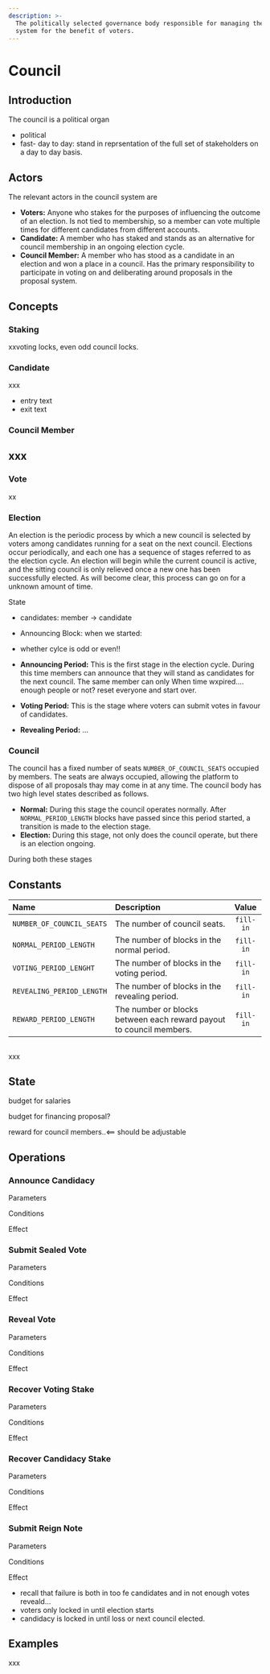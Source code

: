 ```yaml
---
description: >-
  The politically selected governance body responsible for managing the proposal
  system for the benefit of voters.
---
```


# Council

## Introduction

The council is a political organ 

* political
* fast- day to day: stand in reprsentation of the full set of stakeholders on a day to day basis.

## Actors

The relevant actors in the council system are

* **Voters:** Anyone who stakes for the purposes of influencing the outcome of an election. Is not tied to membership, so a member can vote multiple times for different candidates from different accounts.
* **Candidate:** A member who has staked and stands as an alternative for council membership in an ongoing election cycle.
* **Council Member:** A member who has stood as a candidate in an election and won a place in a council. Has the primary responsibility to participate in voting on and deliberating around proposals in the proposal system.

## Concepts

### Staking

xxvoting locks, even odd council locks.

### Candidate

xxx  
- entry text  
- exit text

### Council Member

xxx  
- 

### Vote

xx

### Election

An election is the periodic process by which a new council is selected by voters among candidates running for a seat on the next council. Elections occur periodically, and each one has a sequence of stages referred to as the election cycle. An election will begin while the current council is active, and the sitting council is only relieved once a new one has been successfully elected. As will become clear, this process can go on for a unknown amount of time.

State

* candidates: member -&gt; candidate
* Announcing Block: when we started:
* whether cylce is odd or even!!



* **Announcing Period:** This is the first stage in the election cycle. During this time members can announce that they will stand as candidates for the next council. The same member can only  When time wxpired.... enough people or not? reset everyone and start over.
* **Voting Period:** This is the stage where voters can submit votes in favour of candidates.
* **Revealing Period:** ...

### **Council**

The council has a fixed number of seats `NUMBER_OF_COUNCIL_SEATS` occupied by members. The seats are always occupied, allowing the platform to dispose of all proposals thay may come in at any time. The council body has two high level states described as follows.

* **Normal:** During this stage the council operates normally. After `NORMAL_PERIOD_LENGTH` blocks have passed since this period started, a transition is made to the election stage.
* **Election:** During this stage, not only does the council operate, but there is an election ongoing.

During both these stages

## Constants

| Name | Description | Value |
| :--- | :--- | :---: |
| `NUMBER_OF_COUNCIL_SEATS` | The number of council seats. | `fill-in` |
| `NORMAL_PERIOD_LENGTH` | The number of blocks in the normal period. | `fill-in` |
| `VOTING_PERIOD_LENGHT` | The number of blocks in the voting period. | `fill-in` |
| `REVEALING_PERIOD_LENGTH` | The number of blocks in the revealing period. | `fill-in` |
| `REWARD_PERIOD_LENGTH` | The number or blocks between each reward  payout to council members. | `fill-in` |

## 

xxx

## State

budget for salaries

budget for financing proposal?

reward for council members..&lt;== should be adjustable

## Operations

### Announce Candidacy

Parameters

Conditions

Effect

### Submit Sealed Vote

Parameters

Conditions

Effect

### Reveal Vote

Parameters

Conditions

Effect

### Recover Voting Stake

Parameters

Conditions

Effect

### Recover Candidacy Stake

Parameters

Conditions

Effect

### Submit Reign Note

Parameters

Conditions

Effect



* recall that failure is both in too fe candidates and in not enough votes reveald...
* voters only locked in until election starts
* candidacy is locked in until loss or next council elected.

## Examples

xxx





